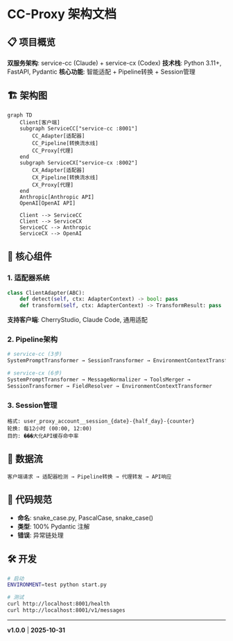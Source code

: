 # CC-Proxy 架构文档

## 📋 项目概览

**双服务架构**: service-cc (Claude) + service-cx (Codex)
**技术栈**: Python 3.11+, FastAPI, Pydantic
**核心功能**: 智能适配 + Pipeline转换 + Session管理

## 🏗️ 架构图

```mermaid
graph TD
    Client[客户端]
    subgraph ServiceCC["service-cc :8001"]
        CC_Adapter[适配器]
        CC_Pipeline[转换流水线]
        CC_Proxy[代理]
    end
    subgraph ServiceCX["service-cx :8002"]
        CX_Adapter[适配器]
        CX_Pipeline[转换流水线]
        CX_Proxy[代理]
    end
    Anthropic[Anthropic API]
    OpenAI[OpenAI API]

    Client --> ServiceCC
    Client --> ServiceCX
    ServiceCC --> Anthropic
    ServiceCX --> OpenAI
```

## 🎯 核心组件

### 1. 适配器系统
```python
class ClientAdapter(ABC):
    def detect(self, ctx: AdapterContext) -> bool: pass
    def transform(self, ctx: AdapterContext) -> TransformResult: pass
```

**支持客户端**: CherryStudio, Claude Code, 通用适配

### 2. Pipeline架构
```python
# service-cc (3步)
SystemPromptTransformer → SessionTransformer → EnvironmentContextTransformer

# service-cx (6步)
SystemPromptTransformer → MessageNormalizer → ToolsMerger →
SessionTransformer → FieldResolver → EnvironmentContextTransformer
```

### 3. Session管理
```
格式: user_proxy_account__session_{date}-{half_day}-{counter}
轮换: 每12小时 (00:00, 12:00)
目的: ���大化API缓存命中率
```

## 🚀 数据流

```
客户端请求 → 适配器检测 → Pipeline转换 → 代理转发 → API响应
```

## 📝 代码规范

- **命名**: snake_case.py, PascalCase, snake_case()
- **类型**: 100% Pydantic 注解
- **错误**: 异常链处理

## 🛠️ 开发

```bash
# 启动
ENVIRONMENT=test python start.py

# 测试
curl http://localhost:8001/health
curl http://localhost:8001/v1/messages
```

---

**v1.0.0** | **2025-10-31**